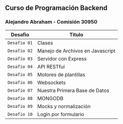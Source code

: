 ## Curso de Programación Backend
### Alejandro Abraham - Comisión 30950

| Desafio       | Titulo                               |
| ------------- | ------------------------------------ |
| `Desafio 01`  | Clases                               |
| `Desafio 02`  | Manejo de Archivos en Javascript     |
| `Desafio 03`  | Servidor con Express                 |
| `Desafio 04`  | API RESTful                          |
| `Desafio 05`  | Motores de plantillas                |
| `Desafio 06`  | Websockets                           |
| `Desafio 07`  | Nuestra Primera Base de Datos        |
| `Desafio 08`  | MONGODB                              |
| `Desafio 09`  | Mocks y normalización                |
| `Desafio 10`  | Login por formulario                 |
